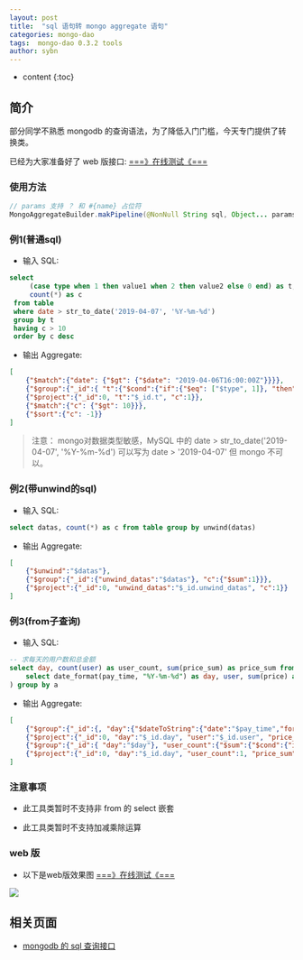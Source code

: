 ```yaml
---
layout: post
title:  "sql 语句转 mongo aggregate 语句"
categories: mongo-dao
tags:  mongo-dao 0.3.2 tools
author: sybn
---
```


* content
{:toc}

## 简介

部分同学不熟悉 mongodb 的查询语法，为了降低入门门槛，今天专门提供了转换类。

已经为大家准备好了 web 版接口: [===》在线测试《===](http://java.linpengfei.cn:8081/dw-api-sql/aggregate.html)





### 使用方法
```java
// params 支持 ？ 和 #{name} 占位符
MongoAggregateBuilder.makPipeline(@NonNull String sql, Object... params)
```


### 例1(普通sql)

* 输入 SQL: 

```sql
select
	 (case type when 1 then value1 when 2 then value2 else 0 end) as t,
	 count(*) as c
 from table
 where date > str_to_date('2019-04-07', '%Y-%m-%d')
 group by t
 having c > 10
 order by c desc
 ```

* 输出 Aggregate: 

```json
[
    {"$match":{"date": {"$gt": {"$date": "2019-04-06T16:00:00Z"}}}},
    {"$group":{"_id":{ "t":{"$cond":{"if":{"$eq": ["$type", 1]}, "then":"$value1", "else":{"$cond":{"if":{"$eq": ["$type", 2]}, "then":"$value2", "else":0}}}}}, "c":{"$sum":1}}},
    {"$project":{"_id":0, "t":"$_id.t", "c":1}},
    {"$match":{"c": {"$gt": 10}}},
    {"$sort":{"c": -1}}
]
```

> 注意： mongo对数据类型敏感，MySQL 中的 date > str_to_date('2019-04-07', '%Y-%m-%d') 可以写为 date > '2019-04-07' 但 mongo 不可以。

### 例2(带unwind的sql)

* 输入 SQL: 

```sql
select datas, count(*) as c from table group by unwind(datas)
 ```

* 输出 Aggregate: 

```json
[
    {"$unwind":"$datas"},
    {"$group":{"_id":{"unwind_datas":"$datas"}, "c":{"$sum":1}}},
    {"$project":{"_id":0, "unwind_datas":"$_id.unwind_datas", "c":1}}
]
```


### 例3(from子查询)

* 输入 SQL: 

``` sql
-- 求每天的用户数和总金额
select day, count(user) as user_count, sum(price_sum) as price_sum from (
	select date_format(pay_time, "%Y-%m-%d") as day, user, sum(price) as price_sum from table1 group by day, user;
) group by a
```

* 输出 Aggregate: 

```json
[
	{"$group":{"_id":{, "day":{"$dateToString":{"date":"$pay_time","format": "%Y-%m-%d"}}, "user":"$user"}, "price_sum":{"$sum":"$price"}}},
	{"$project":{"_id":0, "day":"$_id.day", "user":"$_id.user", "price_sum":1}},
	{"$group":{"_id":{ "day":"$day"}, "user_count":{"$sum":{"$cond":{"if":{"$gt":["$user", null]}, "then":1, "else":0}}}, "price_sum":{"$sum":"$price_sum"}}},
	{"$project":{"_id":0, "day":"$_id.day", "user_count":1, "price_sum":1}}
]
```

### 注意事项 

* 此工具类暂时不支持非 from 的 select 嵌套

*  此工具类暂时不支持加减乘除运算

### web 版

* 以下是web版效果图  [===》在线测试《===](http://java.linpengfei.cn:8081/dw-api-sql/aggregate.html)

![]({{site.baseurl}}/images/sql_query_convert_mongo_aggregate_2.png)

## 相关页面
- [mongodb 的 sql 查询接口]({{site.baseurl}}/2018/09/17/mongo-dao-by-sql/)
